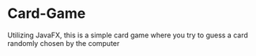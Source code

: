 # Card-Game
Utilizing JavaFX, this is a simple card game where you try to guess a card randomly chosen by the computer
